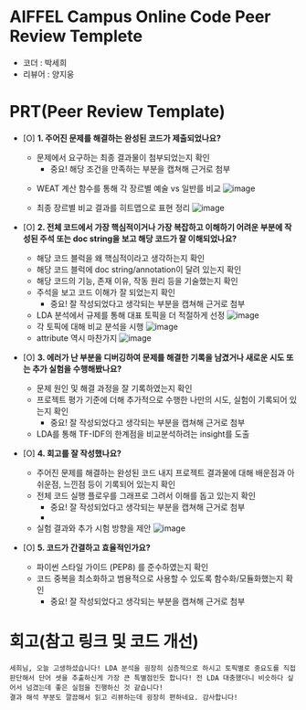 # AIFFEL Campus Online Code Peer Review Templete
- 코더 : 박세희
- 리뷰어 : 양지웅


# PRT(Peer Review Template)
- [O]  **1. 주어진 문제를 해결하는 완성된 코드가 제출되었나요?**
    - 문제에서 요구하는 최종 결과물이 첨부되었는지 확인
        - 중요! 해당 조건을 만족하는 부분을 캡쳐해 근거로 첨부
    * WEAT 계산 함수를 통해 각 장르별 예술 vs 일반를 비교
    ![image](https://github.com/user-attachments/assets/2e014d86-fa8d-440b-bf9a-fc1843bacd34)

    * 최종 장르별 비교 결과를 히트맵으로 표현 정리
    ![image](https://github.com/user-attachments/assets/5a494a4a-1163-4fbc-b08f-af035e7a58c0)

    
- [O]  **2. 전체 코드에서 가장 핵심적이거나 가장 복잡하고 이해하기 어려운 부분에 작성된 
주석 또는 doc string을 보고 해당 코드가 잘 이해되었나요?**
    - 해당 코드 블럭을 왜 핵심적이라고 생각하는지 확인
    - 해당 코드 블럭에 doc string/annotation이 달려 있는지 확인
    - 해당 코드의 기능, 존재 이유, 작동 원리 등을 기술했는지 확인
    - 주석을 보고 코드 이해가 잘 되었는지 확인
        - 중요! 잘 작성되었다고 생각되는 부분을 캡쳐해 근거로 첨부
    * LDA 분석에서 규제를 통해 대표 토픽을 더 적절하게 선정
    ![image](https://github.com/user-attachments/assets/a38e84f2-7a8f-42db-8959-0c864bc3a7fb)
    * 각 토픽에 대해 비교 분석을 시행
    ![image](https://github.com/user-attachments/assets/7cd5b5e8-8a85-4574-a511-db786912ff04)
    * attribute 역시 마찬가지
    ![image](https://github.com/user-attachments/assets/ac58f53b-c970-4235-97b4-ac4ac001805c)

- [O]  **3. 에러가 난 부분을 디버깅하여 문제를 해결한 기록을 남겼거나
새로운 시도 또는 추가 실험을 수행해봤나요?**
    - 문제 원인 및 해결 과정을 잘 기록하였는지 확인
    - 프로젝트 평가 기준에 더해 추가적으로 수행한 나만의 시도, 
    실험이 기록되어 있는지 확인
        - 중요! 잘 작성되었다고 생각되는 부분을 캡쳐해 근거로 첨부
    * LDA를 통해 TF-IDF의 한계점을 비교분석하려는 insight를 도출
- [O]  **4. 회고를 잘 작성했나요?**
    - 주어진 문제를 해결하는 완성된 코드 내지 프로젝트 결과물에 대해
    배운점과 아쉬운점, 느낀점 등이 기록되어 있는지 확인
    - 전체 코드 실행 플로우를 그래프로 그려서 이해를 돕고 있는지 확인
        - 중요! 잘 작성되었다고 생각되는 부분을 캡쳐해 근거로 첨부
        - 
    * 실험 결과와 추가 시험 방향을 제안
      ![image](https://github.com/user-attachments/assets/2a44830e-9d79-4c89-afca-b467007ab32d)

- [O]  **5. 코드가 간결하고 효율적인가요?**
    - 파이썬 스타일 가이드 (PEP8) 를 준수하였는지 확인
    - 코드 중복을 최소화하고 범용적으로 사용할 수 있도록 함수화/모듈화했는지 확인
        - 중요! 잘 작성되었다고 생각되는 부분을 캡쳐해 근거로 첨부


# 회고(참고 링크 및 코드 개선)
```
세희님, 오늘 고생하셨습니다! LDA 분석을 굉장히 심층적으로 하시고 토픽별로 중요도를 직접 판단해서 단어 셋을 추출하신게 가장 큰 특별점인듯 합니다! 전 LDA 대충했더니 비슷하다 싶어서 넘겼는데 좋은 실험을 진행하신 것 같습니다!
결과 해석 부분도 깔끔해서 읽고 리뷰하는데 굉장히 편하네요. 감사합니다! 
```
